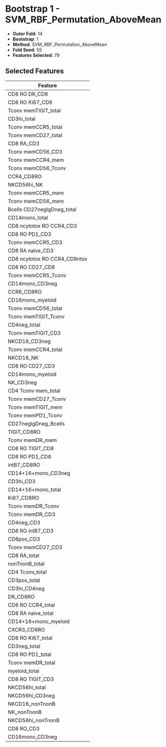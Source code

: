 # Bootstrap 1 - SVM_RBF_Permutation_AboveMean

- **Outer Fold**: 14
- **Bootstrap**: 1
- **Method**: SVM_RBF_Permutation_AboveMean
- **Fold Seed**: 55
- **Features Selected**: 79

## Selected Features

| Feature |
|---------|
| CD8 RO DR_CD8 |
| CD8 RO Ki67_CD8 |
| Tconv memTIGIT_total |
| CD3hi_total |
| Tconv memCCR5_total |
| Tconv memCD27_total |
| CD8 RA_CD3 |
| Tconv memCD56_CD3 |
| Tconv memCCR4_mem |
| Tconv memCD56_Tconv |
| CCR4_CD8RO |
| NKCD56hi_NK |
| Tconv memCCR5_mem |
| Tconv memCD56_mem |
| Bcells CD27negIgDneg_total |
| CD14mono_total |
| CD8 ncytotox RO CCR4_CD3 |
| CD8 RO PD1_CD3 |
| Tconv memCCR5_CD3 |
| CD8 RA naive_CD3 |
| CD8 ncytotox RO CCR4_CD8ntox |
| CD8 RO CD27_CD8 |
| Tconv memCCR5_Tconv |
| CD14mono_CD3neg |
| CCR6_CD8RO |
| CD16mono_myeloid |
| Tconv memCD56_total |
| Tconv memTIGIT_Tconv |
| CD4neg_total |
| Tconv memTIGIT_CD3 |
| NKCD16_CD3neg |
| Tconv memCCR4_total |
| NKCD16_NK |
| CD8 RO CD27_CD3 |
| CD14mono_myeloid |
| NK_CD3neg |
| CD4 Tconv mem_total |
| Tconv memCD27_Tconv |
| Tconv memTIGIT_mem |
| Tconv memPD1_Tconv |
| CD27negIgDneg_Bcells |
| TIGIT_CD8RO |
| Tconv memDR_mem |
| CD8 RO TIGIT_CD8 |
| CD8 RO PD1_CD8 |
| intB7_CD8RO |
| CD14+16+mono_CD3neg |
| CD3hi_CD3 |
| CD14+16+mono_total |
| Ki67_CD8RO |
| Tconv memDR_Tconv |
| Tconv memDR_CD3 |
| CD4neg_CD3 |
| CD8 RO intB7_CD3 |
| CD8pos_CD3 |
| Tconv memCD27_CD3 |
| CD8 RA_total |
| nonTnonB_total |
| CD4 Tconv_total |
| CD3pos_total |
| CD3hi_CD4neg |
| DR_CD8RO |
| CD8 RO CCR4_total |
| CD8 RA naive_total |
| CD14+16+mono_myeloid |
| CXCR3_CD8RO |
| CD8 RO Ki67_total |
| CD3neg_total |
| CD8 RO PD1_total |
| Tconv memDR_total |
| myeloid_total |
| CD8 RO TIGIT_CD3 |
| NKCD56hi_total |
| NKCD56hi_CD3neg |
| NKCD16_nonTnonB |
| NK_nonTnonB |
| NKCD56hi_nonTnonB |
| CD8 RO_CD3 |
| CD16mono_CD3neg |

